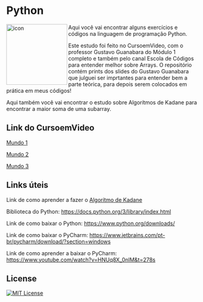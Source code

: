 # Python


<img src="https://techstack-generator.vercel.app/python-icon.svg" alt="icon" align="left" width="160" />

Aqui você vai encontrar alguns exercícios e códigos na linguagem de programação Python.

Este estudo foi feito no CursoemVideo, com o professor Gustavo Guanabara do Módulo 1 completo e também pelo canal Escola de Códigos para entender melhor sobre Arrays. O repositório contém prints dos slides do Gustavo Guanabara que julguei ser imprtantes para entender bem a parte teórica, para depois serem colocados em prática em meus códigos!

Aqui também você vai encontrar o estudo sobre Algorítmos de Kadane para encontrar a maior soma de uma subarray.

## Link do CursoemVideo

<a href= "https://www.cursoemvideo.com/curso/python-3-mundo-1/">Mundo 1</a>

<a href= "https://www.cursoemvideo.com/curso/python-3-mundo-2/">Mundo 2</a>

<a href= "https://www.cursoemvideo.com/curso/python-3-mundo-3/">Mundo 3</a>

## Links úteis

Link de como aprender a fazer o <a href= "https://www.youtube.com/watch?v=ylFB4coxLjQ">Algorítmo de Kadane</a>

Biblioteca do Python: https://docs.python.org/3/library/index.html

Link de como baixar o Python: https://www.python.org/downloads/

Link de como baixar o PyCharm: https://www.jetbrains.com/pt-br/pycharm/download/?section=windows

Link de como aprender a baixar o PyCharm: https://www.youtube.com/watch?v=HNUq8X_0nlM&t=278s

## License

[![MIT License](https://img.shields.io/badge/License-MIT-%231C003F.svg)](./LICENSE)
